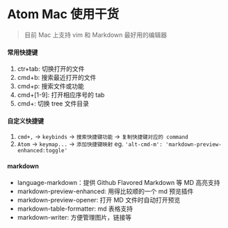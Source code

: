 # Atom Mac 使用干货
> 目前 Mac 上支持 vim 和 Markdown 最好用的编辑器

#### 常用快捷键
1. ctr+tab: 切换打开的文件
2. cmd+b: 搜索最近打开的文件
3. cmd+p: 搜索文件或功能
4. cmd+[1-9]: 打开相应序号的 tab
5. cmd+\: 切换 tree 文件目录

#### 自定义快捷键
1. `cmd+,` -> `keybinds` -> `搜索快捷键功能` -> `复制快捷键对应的 command`
2. `Atom` -> `keymap...` -> `添加快捷键映射`
    eg. `'alt-cmd-m': 'markdown-preview-enhanced:toggle'`

#### markdown
- language-markdown：提供 Github Flavored Markdown 等 MD 高亮支持
- markdown-preview-enhanced: 用得比较顺的一个 md 预览插件
- markdown-preview-opener: 打开 MD 文件时自动打开预览
- markdown-table-formatter: md 表格支持
- markdown-writer: 方便管理图片，链接等
